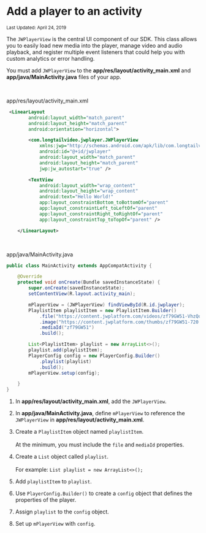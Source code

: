 # Add a player to an activity

<sup>Last Updated: April 24, 2019</sup>

The `JWPlayerView` is the central UI component of our SDK. This class allows you to easily load new media into the player, manage video and audio playback, and register multiple event listeners that could help you with custom analytics or error handling.

You must add `JWPlayerView` to the **app/res/layout/activity_main.xml** and **app/java/MainActivity.java** files of your app.

<br/>

app/res/layout/activity_main.xml
```xml
 <LinearLayout
        android:layout_width="match_parent"
        android:layout_height="match_parent"
        android:orientation="horizontal">

        <com.longtailvideo.jwplayer.JWPlayerView
            xmlns:jwp="http://schemas.android.com/apk/lib/com.longtailvideo.jwplayer"
            android:id="@+id/jwplayer"
            android:layout_width="match_parent"
            android:layout_height="match_parent"
            jwp:jw_autostart="true" />

        <TextView
            android:layout_width="wrap_content"
            android:layout_height="wrap_content"
            android:text="Hello World!"
            app:layout_constraintBottom_toBottomOf="parent"
            app:layout_constraintLeft_toLeftOf="parent"
            app:layout_constraintRight_toRightOf="parent"
            app:layout_constraintTop_toTopOf="parent" />

    </LinearLayout>
```

<br/>

app/java/MainActivity.java
```java
public class MainActivity extends AppCompatActivity {

    @Override
    protected void onCreate(Bundle savedInstanceState) {
        super.onCreate(savedInstanceState);
        setContentView(R.layout.activity_main);

        mPlayerView = (JWPlayerView) findViewById(R.id.jwplayer);
        PlaylistItem playlistItem = new PlaylistItem.Builder()
            .file("https://content.jwplatform.com/videos/zf79GW51-VhzQqByf.mp4")
            .image("https://content.jwplatform.com/thumbs/zf79GW51-720.jpg")
            .mediaId("zf79GW51")
            .build();

        List<PlaylistItem> playlist = new ArrayList<>();
        playlist.add(playlistItem);
        PlayerConfig config = new PlayerConfig.Builder()
            .playlist(playlist)
            .build();
        mPlayerView.setup(config);

    }
}
```

1. <p>In <strong>app/res/layout/activity_main.xml</strong>, add the <code>JWPlayerView</code>.</p>
2. <p>In <strong>app/java/MainActivity.java</strong>, define <code>mPlayerView</code> to reference the <code>JWPlayerView</code> in <strong>app/res/layout/activity_main.xml</strong>.</p>
3. <p>Create a <code>PlaylistItem</code> object named <code>playlistItem</code>. <br/><br/>At the minimum, you must include the <code>file</code> and <code>mediaId</code> properties.</p>
4. <p>Create a <code>List<PlaylistItem></code> object called <code>playlist</code>. <br/><br/>For example: <code>List<PlaylistItem> playlist = new ArrayList<>();</code></p>
5. <p>Add <code>playlistItem</code> to <code>playlist</code>.</p>
6. <p>Use <code>PlayerConfig.Builder()</code> to create a <code>config</code> object that defines the properties of the player.</p>
7. <p>Assign <code>playlist</code> to the <code>config</code> object.</p>
8. <p>Set up <code>mPlayerView</code> with <code>config</code>.